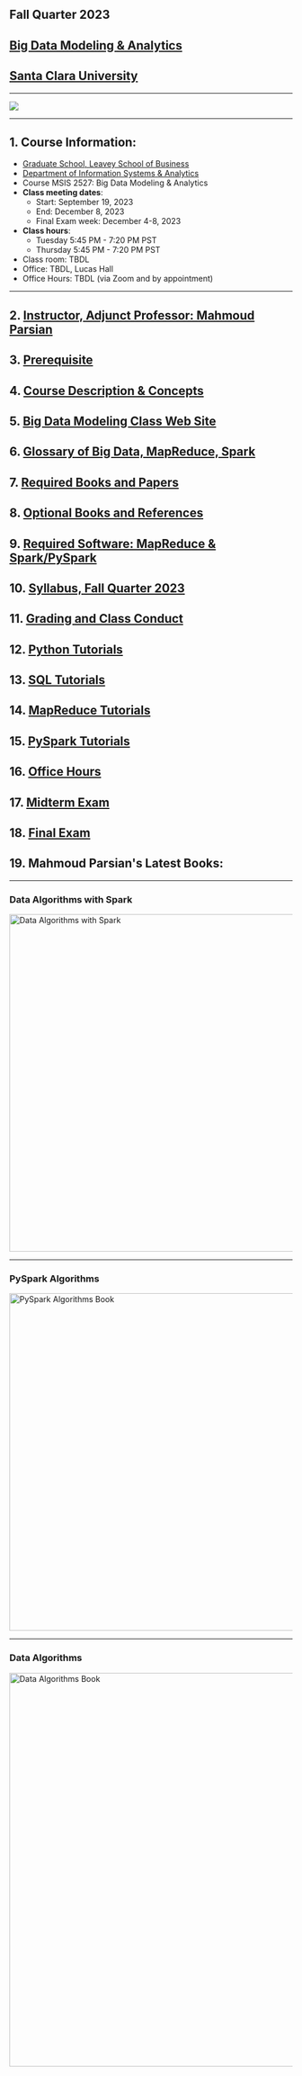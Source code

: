 ## Fall Quarter 2023
## [Big Data Modeling & Analytics](https://www.scu.edu/business/graduate-degrees/ms-programs/ms-business-analytics/course-descriptions/)
## [Santa Clara University](http://scu.edu/)

--------------------------


<img src="images/big-data-words2.png"/>

[comment]: <> (This is a comment, it will not be included)
[comment]: <> (Big Data, Big Data Modeling & Analytics)
[comment]: <> (MapReduce, map, mapper, reduce, reducer)
[comment]: <> (Spark, PySpark, RDD, DataFrame)
[comment]: <> (Spark, PySpark, Transformations, Actions, Partitions)
[comment]: <> (SCU web site  URL: https://www.scu.edu/business/graduate-degrees/ms-programs/ms-business-analytics/course-descriptions/)
[comment]: <> (SCU web site  online URL: https://onlinedegrees.scu.edu/academics/masters-business-analytics/curriculum)


----------------------------



## 1. Course Information: 

* [Graduate School, Leavey School of Business](https://www.scu.edu/business/)
* [Department of Information Systems & Analytics](https://www.scu.edu/business/isa/)
* Course MSIS 2527: Big Data Modeling & Analytics
* **Class meeting dates**: 
	* Start: September 19, 2023
	* End: December 8, 2023
	* Final Exam week: December 4-8, 2023
* **Class hours**:  
	* Tuesday 5:45 PM - 7:20 PM PST
	* Thursday 5:45 PM - 7:20 PM PST
* Class room: TBDL
* Office: TBDL, Lucas Hall 
* Office Hours: TBDL (via Zoom and by appointment)

------------

## 2.  [Instructor, Adjunct Professor: Mahmoud Parsian](https://www.scu.edu/business/isa/faculty/parsian/)

## 3.  [Prerequisite](./web_docs/prerequisite.md)

## 4.  [Course Description & Concepts](./web_docs/course_description.md)

## 5.  [Big Data Modeling Class Web Site](https://github.com/mahmoudparsian/big-data-mapreduce-course)

## 6.  [Glossary of Big Data, MapReduce, Spark](./slides/glossary/glossary_of_big_data_and_mapreduce.md)

## 7.  [Required Books and Papers](./web_docs/required_books.md)

## 8.  [Optional Books and References](./web_docs/additional_books.md)

## 9.  [Required Software: MapReduce & Spark/PySpark](./web_docs/required_software.md)

## 10.  [Syllabus, Fall Quarter 2023](./syllabus/2023-Fall/README.md)

## 11. [Grading and Class Conduct](./web_docs/grading_and_class_conduct.md)

## 12. [Python Tutorials](./web_docs/python_tutorials.md)

## 13. [SQL Tutorials](./web_docs/sql_tutorials.md)

## 14. [MapReduce Tutorials](./web_docs/mapreduce_tutorials.md)

## 15. [PySpark Tutorials](./web_docs/pyspark_tutorials.md)

## 16. [Office Hours](./web_docs/office_hours.md)

## 17. [Midterm Exam](./web_docs/midterm_exam.md)

## 18. [Final Exam](./web_docs/final_exam.md)

## 19. Mahmoud Parsian's Latest Books: 

-------

### Data Algorithms with Spark 

<a href="https://github.com/mahmoudparsian/data-algorithms-with-spark/blob/master/README.md">
    <img 
        alt="Data Algorithms with Spark" 
        src="images/Data_Algorithms_with_Spark_COVER_9781492082385.png"
        width="550" 
        height="600"
    >
</a>

------

### PySpark Algorithms 

<a href="https://www.amazon.com/PySpark-Algorithms-Version-Mahmoud-Parsian-ebook/dp/B07X4B2218/">
    <img 
        alt="PySpark Algorithms Book" 
        src="images/pyspark_algorithms.jpg"
        width="550" 
        height="600"
    >
</a>

-------

### Data Algorithms 

<a href="http://shop.oreilly.com/product/0636920033950.do">
    <img 
        alt="Data Algorithms Book" 
        src="images/large-image.jpg"
        width="550" 
        height="700"
    >
</a>
